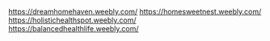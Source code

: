 https://dreamhomehaven.weebly.com/
https://homesweetnest.weebly.com/
https://holistichealthspot.weebly.com/
https://balancedhealthlife.weebly.com/
